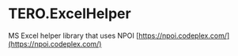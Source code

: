 TERO.ExcelHelper
================

MS Excel helper library that uses NPOI [https://npoi.codeplex.com/](https://npoi.codeplex.com/)
